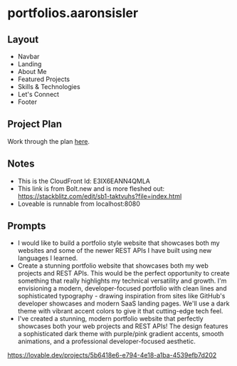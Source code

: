 # portfolios.aaronsisler

## Layout

- Navbar
- Landing
- About Me
- Featured Projects
- Skills & Technologies
- Let's Connect
- Footer

## Project Plan

Work through the plan [here](./PROJECT_PLAN.md).

## Notes

- This is the CloudFront Id: E3IX6EANN4QMLA
- This link is from Bolt.new and is more fleshed out: https://stackblitz.com/edit/sb1-taktvuhs?file=index.html
- Loveable is runnable from localhost:8080

## Prompts

- I would like to build a portfolio style website that showcases both my websites and some of the newer REST APIs I have built using new languages I learned.
- Create a stunning portfolio website that showcases both my web projects and REST APIs. This would be the perfect opportunity to create something that really highlights my technical versatility and growth. I'm envisioning a modern, developer-focused portfolio with clean lines and sophisticated typography - drawing inspiration from sites like GitHub's developer showcases and modern SaaS landing pages. We'll use a dark theme with vibrant accent colors to give it that cutting-edge tech feel.
- I've created a stunning, modern portfolio website that perfectly showcases both your web projects and REST APIs! The design features a sophisticated dark theme with purple/pink gradient accents, smooth animations, and a professional developer-focused aesthetic.

https://lovable.dev/projects/5b6418e6-e794-4e18-a1ba-4539efb7d202
